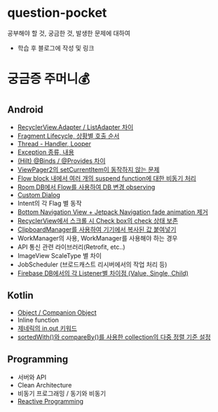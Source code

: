 # question-pocket                   
공부해야 할 것, 궁금한 것, 발생한 문제에 대하여                    
* 학습 후 블로그에 작성 및 링크               
                                
# 궁금증 주머니💰                               

## Android                  
* [RecyclerView.Adapter / ListAdapter 차이](https://hungseong.tistory.com/24)                                                                               
* [Fragment Lifecycle, 상황별 호출 순서](https://hungseong.tistory.com/25?category=518367)                      
* [Thread - Handler, Looper](https://hungseong.tistory.com/26)                      
* [Exception 종류, 내용](https://hungseong.tistory.com/27)                    
* [(Hilt) @Binds / @Provides 차이](https://hungseong.tistory.com/29)                    
* [ViewPager2의 setCurrentItem이 동작하지 않는 문제](https://hungseong.tistory.com/31)                      
* [Flow block 내에서 여러 개의 suspend function에 대한 비동기 처리](https://hungseong.tistory.com/32)                              
* [Room DB에서 Flow를 사용하여 DB 변경 observing](https://hungseong.tistory.com/33)                           
* [Custom Dialog](https://hungseong.tistory.com/34)                 
* Intent의 각 Flag 별 동작               
* [Bottom Navigation View + Jetpack Navigation fade animation 제거](https://hungseong.tistory.com/35)                       
* [RecyclerView에서 스크롤 시 Check box의 check 상태 보존](https://hungseong.tistory.com/36)                     
* [ClipboardManager를 사용하여 기기에서 복사된 값 붙여넣기](https://hungseong.tistory.com/38)                  
* WorkManager의 사용, WorkManager를 사용해야 하는 경우                    
* API 통신 관련 라이브러리(Retrofit, etc..)                      
* ImageView ScaleType 별 차이                          
* JobScheduler (브로드캐스트 리시버에서의 작업 처리 등)                        
* [Firebase DB에서의 각 Listener별 차이점 (Value, Single, Child)](https://hungseong.tistory.com/54)                      

## Kotlin                     
* [Object / Companion Object](https://hungseong.tistory.com/28)                                                                   
* Inline function                         
* [제네릭의 in,out 키워드](https://hungseong.tistory.com/30)                                  
* [sortedWith()와 compareBy()를 사용한 collection의 다중 정렬 기준 설정](https://hungseong.tistory.com/37)                    

## Programming                
* 서버와 API                 
* Clean Architecture                                                                                
* 비동기 프로그래밍 / 동기와 비동기                             
* [Reactive Programming](https://hungseong.tistory.com/category/Dev%20Book/Reactive%20Programming%20in%20Kotlin)                                              
